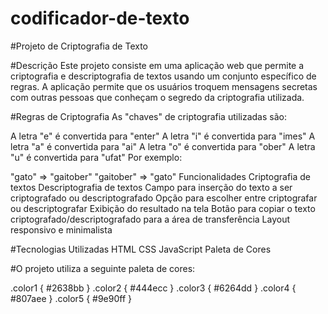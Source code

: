 # codificador-de-texto

#Projeto de Criptografia de Texto

#Descrição
Este projeto consiste em uma aplicação web que permite a criptografia e descriptografia de textos usando um conjunto específico de regras. A aplicação permite que os usuários troquem mensagens secretas com outras pessoas que conheçam o segredo da criptografia utilizada.

#Regras de Criptografia
As "chaves" de criptografia utilizadas são:

A letra "e" é convertida para "enter"
A letra "i" é convertida para "imes"
A letra "a" é convertida para "ai"
A letra "o" é convertida para "ober"
A letra "u" é convertida para "ufat"
Por exemplo:

"gato" => "gaitober"
"gaitober" => "gato"
Funcionalidades
Criptografia de textos
Descriptografia de textos
Campo para inserção do texto a ser criptografado ou descriptografado
Opção para escolher entre criptografar ou descriptografar
Exibição do resultado na tela
Botão para copiar o texto criptografado/descriptografado para a área de transferência
Layout responsivo e minimalista

#Tecnologias Utilizadas
HTML
CSS
JavaScript
Paleta de Cores

#O projeto utiliza a seguinte paleta de cores:

.color1 { #2638bb }
.color2 { #444ecc }
.color3 { #6264dd }
.color4 { #807aee }
.color5 { #9e90ff }
